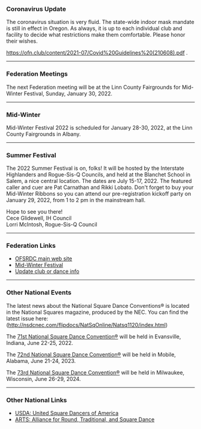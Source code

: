### Coronavirus Update

The coronavirus situation is very fluid.  The state-wide indoor mask mandate is still in effect in Oregon.  As always, it is up to each individual club and facility to decide what restrictions make them comfortable.  Please
honor their wishes.

https://ofn.club/content/2021-07/Covid%20Guidelines%20(210608).pdf .

---

### Federation Meetings

The next Federation meeting will be at the Linn County Fairgrounds for Mid-Winter Festival, Sunday, January 30, 2022.

----

### Mid-Winter

Mid-Winter Festival 2022 is scheduled for January 28-30, 2022, at the Linn County Fairgrounds in Albany.

----

### Summer Festival

The 2022 Summer Festival is on, folks!  It will be hosted by the Interstate Highlanders and Rogue-Sis-Q Councils, and held at the Blanchet School in Salem, a nice central location. The dates are July 15-17, 2022. The featured caller and cuer are Pat Carnathan and Rikki Lobato. Don't forget to buy your Mid-Winter Ribbons so you can attend our pre-registration kickoff party on January 29, 2022, from 1 to 2 pm in the mainstream hall. 

Hope to see you there!   
Cece Glidewell, IH Council   
Lorri McIntosh, Rogue-Sis-Q Council

---

### Federation Links

* [OFSRDC main web site](https://squaredance.gen.or.us/)
* [Mid-Winter Festival](https://midwinterfestival.com/)
* [Update club or dance info](https://squaredance.gen.or.us/ClubInfo)

---

### Other National Events

The latest news about the National Square Dance Conventions&reg; is located in the National Squares magazine, produced by the NEC.  You can find the latest issue here: (http://nsdcnec.com/flipdocs/NatSqOnline/Natsq1120/index.html)

The [71st National Square Dance Convention&reg;](https://www.71nsdc.org/) will be held in Evansville, Indiana, June 22-25, 2022.

The [72nd National Square Dance Convention&reg;](https://www.72nsdc.com/) will be held in Mobile, Alabama, June 21-24, 2023.

The [73rd National Square Dance Convention&reg;](https://www.73nsdc.com/) will be held in Milwaukee, Wisconsin, June 26-29, 2024.

---

### Other National Links

* [USDA: United Square Dancers of America](https://www.usda.org)
* [ARTS: Alliance for Round, Traditional, and Square Dance](https://www.arts-dance.org)
